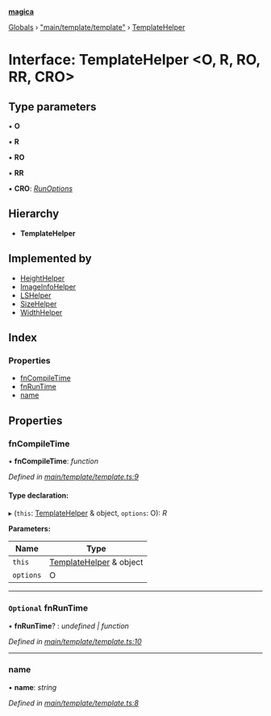 **[magica](../README.md)**

[Globals](../README.md) › ["main/template/template"](../modules/_main_template_template_.md) › [TemplateHelper](_main_template_template_.templatehelper.md)

# Interface: TemplateHelper <**O, R, RO, RR, CRO**>

## Type parameters

▪ **O**

▪ **R**

▪ **RO**

▪ **RR**

▪ **CRO**: *[RunOptions](_types_.runoptions.md)*

## Hierarchy

* **TemplateHelper**

## Implemented by

* [HeightHelper](../classes/_main_template_imagehelper_.heighthelper.md)
* [ImageInfoHelper](../classes/_main_template_imagehelper_.imageinfohelper.md)
* [LSHelper](../classes/_main_template_fshelper_.lshelper.md)
* [SizeHelper](../classes/_main_template_imagehelper_.sizehelper.md)
* [WidthHelper](../classes/_main_template_imagehelper_.widthhelper.md)

## Index

### Properties

* [fnCompileTime](_main_template_template_.templatehelper.md#fncompiletime)
* [fnRunTime](_main_template_template_.templatehelper.md#optional-fnruntime)
* [name](_main_template_template_.templatehelper.md#name)

## Properties

###  fnCompileTime

• **fnCompileTime**: *function*

*Defined in [main/template/template.ts:9](https://github.com/cancerberoSgx/magica/blob/06c5192/src/main/template/template.ts#L9)*

#### Type declaration:

▸ (`this`: [TemplateHelper](_main_template_template_.templatehelper.md) & object, `options`: O): *R*

**Parameters:**

Name | Type |
------ | ------ |
`this` | [TemplateHelper](_main_template_template_.templatehelper.md) & object |
`options` | O |

___

### `Optional` fnRunTime

• **fnRunTime**? : *undefined | function*

*Defined in [main/template/template.ts:10](https://github.com/cancerberoSgx/magica/blob/06c5192/src/main/template/template.ts#L10)*

___

###  name

• **name**: *string*

*Defined in [main/template/template.ts:8](https://github.com/cancerberoSgx/magica/blob/06c5192/src/main/template/template.ts#L8)*